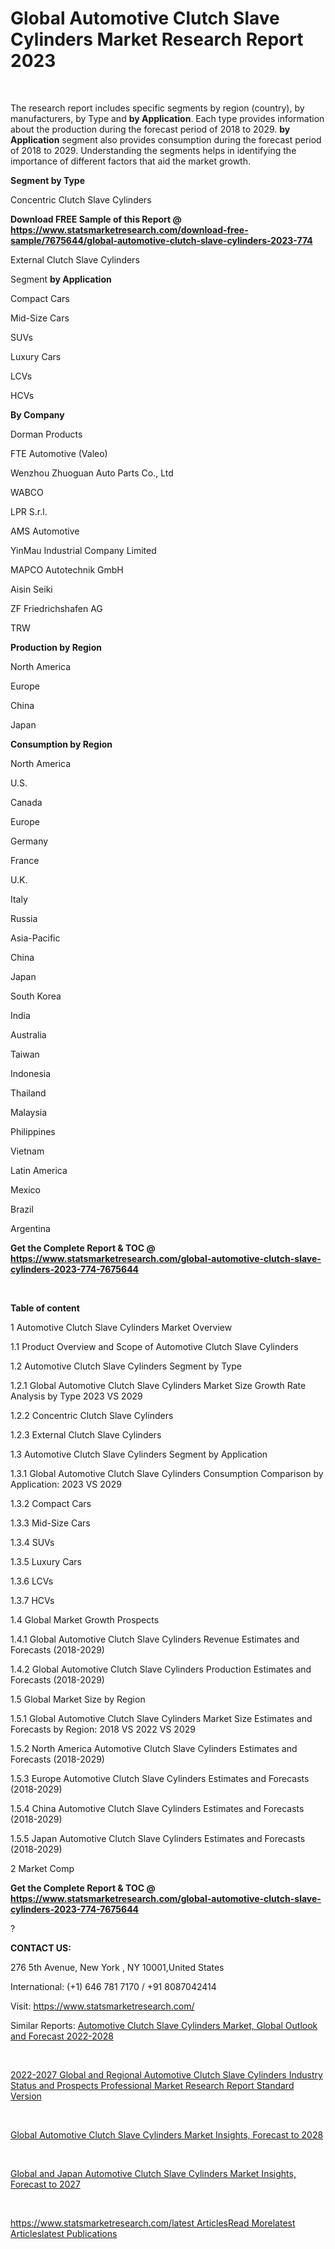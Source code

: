 <h1>Global Automotive Clutch Slave Cylinders Market Research Report 2023</h1><br/><p>The research report includes specific segments by region (country), by manufacturers, by Type and <strong>by Application</strong>. Each type provides information about the production during the forecast period of 2018 to 2029. <strong>by Application</strong> segment also provides consumption during the forecast period of 2018 to 2029. Understanding the segments helps in identifying the importance of different factors that aid the market growth.</p>
 
 
 
 <p><strong>Segment by Type</strong></p>
 
 
 
 <p>Concentric Clutch Slave Cylinders</p>
 
 
 
 <p><strong>Download FREE Sample of this Report @ <a href="https://www.statsmarketresearch.com/download-free-sample/7675644/global-automotive-clutch-slave-cylinders-2023-774">https://www.statsmarketresearch.com/download-free-sample/7675644/global-automotive-clutch-slave-cylinders-2023-774</a></strong></p>
 
 
 
 <p>External Clutch Slave Cylinders</p>
 
 
 
 <p>Segment <strong>by Application</strong></p>
 
 
 
 <p>Compact Cars</p>
 
 
 
 <p>Mid-Size Cars</p>
 
 
 
 <p>SUVs</p>
 
 
 
 <p>Luxury Cars</p>
 
 
 
 <p>LCVs</p>
 
 
 
 <p>HCVs</p>
 
 
 
 <p><strong>By Company</strong></p>
 
 
 
 <p>Dorman Products</p>
 
 
 
 <p>FTE Automotive (Valeo)</p>
 
 
 
 <p>Wenzhou Zhuoguan Auto Parts Co., Ltd</p>
 
 
 
 <p>WABCO</p>
 
 
 
 <p>LPR S.r.l.</p>
 
 
 
 <p>AMS Automotive</p>
 
 
 
 <p>YinMau Industrial Company Limited</p>
 
 
 
 <p>MAPCO Autotechnik GmbH</p>
 
 
 
 <p>Aisin Seiki</p>
 
 
 
 <p>ZF Friedrichshafen AG</p>
 
 
 
 <p>TRW</p>
 
 
 
 <p><strong>Production by Region</strong></p>
 
 
 
 <p>North America</p>
 
 
 
 <p>Europe</p>
 
 
 
 <p>China</p>
 
 
 
 <p>Japan</p>
 
 
 
 <p><strong>Consumption by Region</strong></p>
 
 
 
 <p>North America</p>
 
 
 
 <p>U.S.</p>
 
 
 
 <p>Canada</p>
 
 
 
 <p>Europe</p>
 
 
 
 <p>Germany</p>
 
 
 
 <p>France</p>
 
 
 
 <p>U.K.</p>
 
 
 
 <p>Italy</p>
 
 
 
 <p>Russia</p>
 
 
 
 <p>Asia-Pacific</p>
 
 
 
 <p>China</p>
 
 
 
 <p>Japan</p>
 
 
 
 <p>South Korea</p>
 
 
 
 <p>India</p>
 
 
 
 <p>Australia</p>
 
 
 
 <p>Taiwan</p>
 
 
 
 <p>Indonesia</p>
 
 
 
 <p>Thailand</p>
 
 
 
 <p>Malaysia</p>
 
 
 
 <p>Philippines</p>
 
 
 
 <p>Vietnam</p>
 
 
 
 <p>Latin America</p>
 
 
 
 <p>Mexico</p>
 
 
 
 <p>Brazil</p>
 
 
 
 <p>Argentina</p>
 
 
 
 <div><b>Get the Complete Report & TOC @ <a href="https://www.statsmarketresearch.com/global-automotive-clutch-slave-cylinders-2023-774-7675644">https://www.statsmarketresearch.com/global-automotive-clutch-slave-cylinders-2023-774-7675644</a></b></div>
 
 
 
 <p><br />
 
 <b>Table of content</b></p>
 
 
 
 <p>1 Automotive Clutch Slave Cylinders Market Overview<br />
 
 1.1 Product Overview and Scope of Automotive Clutch Slave Cylinders<br />
 
 1.2 Automotive Clutch Slave Cylinders Segment by Type<br />
 
 1.2.1 Global Automotive Clutch Slave Cylinders Market Size Growth Rate Analysis by Type 2023 VS 2029<br />
 
 1.2.2 Concentric Clutch Slave Cylinders<br />
 
 1.2.3 External Clutch Slave Cylinders<br />
 
 1.3 Automotive Clutch Slave Cylinders Segment by Application<br />
 
 1.3.1 Global Automotive Clutch Slave Cylinders Consumption Comparison by Application: 2023 VS 2029<br />
 
 1.3.2 Compact Cars<br />
 
 1.3.3 Mid-Size Cars<br />
 
 1.3.4 SUVs<br />
 
 1.3.5 Luxury Cars<br />
 
 1.3.6 LCVs<br />
 
 1.3.7 HCVs<br />
 
 1.4 Global Market Growth Prospects<br />
 
 1.4.1 Global Automotive Clutch Slave Cylinders Revenue Estimates and Forecasts (2018-2029)<br />
 
 1.4.2 Global Automotive Clutch Slave Cylinders Production Estimates and Forecasts (2018-2029)<br />
 
 1.5 Global Market Size by Region<br />
 
 1.5.1 Global Automotive Clutch Slave Cylinders Market Size Estimates and Forecasts by Region: 2018 VS 2022 VS 2029<br />
 
 1.5.2 North America Automotive Clutch Slave Cylinders Estimates and Forecasts (2018-2029)<br />
 
 1.5.3 Europe Automotive Clutch Slave Cylinders Estimates and Forecasts (2018-2029)<br />
 
 1.5.4 China Automotive Clutch Slave Cylinders Estimates and Forecasts (2018-2029)<br />
 
 1.5.5 Japan Automotive Clutch Slave Cylinders Estimates and Forecasts (2018-2029)<br />
 
 2 Market Comp</p>
 
 
 
 <div><b>Get the Complete Report & TOC @ <a href="https://www.statsmarketresearch.com/global-automotive-clutch-slave-cylinders-2023-774-7675644">https://www.statsmarketresearch.com/global-automotive-clutch-slave-cylinders-2023-774-7675644</a></b></div>
 
 
 
 <p>? </p>
 
 
 
 <p><b>CONTACT US:</b><br />
 
 276 5th Avenue, New York , NY 10001,United States<br />
 
 International: (+1) 646 781 7170 / +91 8087042414<br />
 
 Visit: <a href="https://www.statsmarketresearch.com/">https://www.statsmarketresearch.com/</a><br />
 
 Similar Reports: <a href="https://www.statsmarketresearch.com/global-automotive-clutch-slave-cylinders-2023-774-7675644">Automotive Clutch Slave Cylinders Market, Global Outlook and Forecast 2022-2028</a><br />
 
 <br />
 
 <a href="https://www.statsmarketresearch.com/global-automotive-clutch-slave-cylinders-2023-774-7675644">2022-2027 Global and Regional Automotive Clutch Slave Cylinders Industry Status and Prospects Professional Market Research Report Standard Version</a><br />
 
 <br />
 
 <a href="https://www.statsmarketresearch.com/global-automotive-clutch-slave-cylinders-2023-774-7675644">Global Automotive Clutch Slave Cylinders Market Insights, Forecast to 2028</a><br />
 
 <br />
 
 <a href="https://www.statsmarketresearch.com/global-automotive-clutch-slave-cylinders-2023-774-7675644">Global and Japan Automotive Clutch Slave Cylinders Market Insights, Forecast to 2027</a><br />
 
 <br />
 
 <a href="https://gyeongbokgung.com">https://www.statsmarketresearch.com/</a><a href="https://hallyeomaritime.com">latest Articles</a><a href="https://jingwansa.com">Read More</a><a href="https://nguoiviet.jp/">latest Articles</a><a href="https://www.intelmarketresearch.com/">latest Publications</a></p>